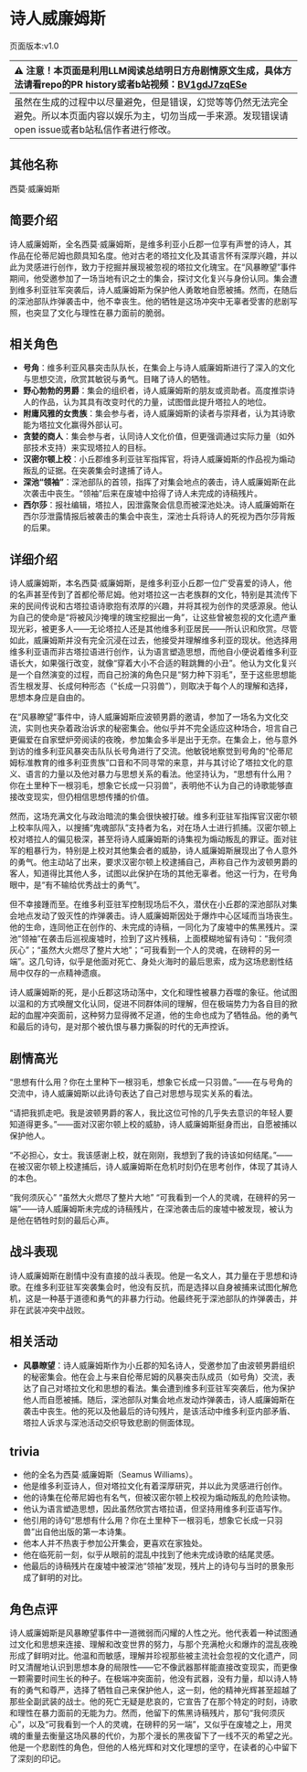 # 诗人威廉姆斯
页面版本:v1.0
 

| :warning: 注意！本页面是利用LLM阅读总结明日方舟剧情原文生成，具体方法请看repo的PR history或者b站视频：[BV1gdJ7zqESe](https://www.bilibili.com/video/BV1gdJ7zqESe/)         |
|:----------------------------|
| 虽然在生成的过程中以尽量避免，但是错误，幻觉等等仍然无法完全避免。所以本页面内容以娱乐为主，切勿当成一手来源。发现错误请open issue或者b站私信作者进行修改。|



## 其他名称
西莫·威廉姆斯
## 简要介绍
诗人威廉姆斯，全名西莫·威廉姆斯，是维多利亚小丘郡一位享有声誉的诗人，其作品在伦蒂尼姆也颇具知名度。他对古老的塔拉文化及其语言怀有深厚兴趣，并以此为灵感进行创作，致力于挖掘并展现被忽视的塔拉文化瑰宝。在“风暴瞭望”事件期间，他受邀参加了一场当地有识之士的集会，探讨文化复兴与身份认同。集会遭到维多利亚驻军突袭后，诗人威廉姆斯为保护他人勇敢地自愿被捕。然而，在随后的深池部队炸弹袭击中，他不幸丧生。他的牺牲是这场冲突中无辜者受害的悲剧写照，也突显了文化与理性在暴力面前的脆弱。
## 相关角色
-   **号角**：维多利亚风暴突击队队长，在集会上与诗人威廉姆斯进行了深入的文化与思想交流，欣赏其敏锐与勇气。目睹了诗人的牺牲。
-   **野心勃勃的男爵**：集会的组织者，诗人威廉姆斯的朋友或资助者。高度推崇诗人的作品，认为其具有改变时代的力量，试图借此提升塔拉人的地位。
-   **附庸风雅的女贵族**：集会参与者，诗人威廉姆斯的读者与崇拜者，认为其诗歌能为塔拉文化赢得外部认可。
-   **贪婪的商人**：集会参与者，认同诗人文化价值，但更强调通过实际力量（如外部技术支持）来实现塔拉人的目标。
-   **汉密尔顿上校**：小丘郡维多利亚驻军指挥官，将诗人威廉姆斯的作品视为煽动叛乱的证据。在突袭集会时逮捕了诗人。
-   **深池“领袖”**：深池部队的首领，指挥了对集会地点的袭击，诗人威廉姆斯在此次袭击中丧生。“领袖”后来在废墟中拾得了诗人未完成的诗稿残片。
-   **西尔莎**：报社编辑，塔拉人，因泄露聚会信息而被深池处决。诗人威廉姆斯在西尔莎泄露情报后被袭击的集会中丧生，深池士兵将诗人的死视为西尔莎背叛的后果。
## 详细介绍
诗人威廉姆斯，本名西莫·威廉姆斯，是维多利亚小丘郡一位广受喜爱的诗人，他的名声甚至传到了首都伦蒂尼姆。他对塔拉这一古老族群的文化，特别是其流传下来的民间传说和古塔拉语诗歌抱有浓厚的兴趣，并将其视为创作的灵感源泉。他认为自己的使命是“将被风沙掩埋的瑰宝挖掘出一角”，让这些曾被忽视的文化遗产重现光彩，被更多人——无论塔拉人还是其他维多利亚居民——所认识和欣赏。尽管如此，威廉姆斯并没有完全沉浸在过去，他接受并理解维多利亚的现状。他选择用维多利亚语而非古塔拉语进行创作，认为语言塑造思想，而他自小便说着维多利亚语长大，如果强行改变，就像“穿着大小不合适的鞋跳舞的小丑”。他认为文化复兴是一个自然演变的过程，而自己扮演的角色只是“努力种下羽毛”，至于这些思想能否生根发芽、长成何种形态（“长成一只羽兽”），则取决于每个人的理解和选择，思想本身应是自由的。

在“风暴瞭望”事件中，诗人威廉姆斯应波顿男爵的邀请，参加了一场名为文化交流，实则也夹杂着政治诉求的秘密集会。他似乎并不完全适应这种场合，坦言自己更偏爱在自家壁炉旁阅读的夜晚，参加集会多半是出于无奈。在集会上，他与意外到访的维多利亚风暴突击队队长号角进行了交流。他敏锐地察觉到号角的“伦蒂尼姆标准教育的维多利亚贵族”口音和不同寻常的来意，并与其讨论了塔拉文化的意义、语言的力量以及他对暴力与思想关系的看法。他坚持认为，“思想有什么用？你在土里种下一根羽毛，想象它长成一只羽兽”，表明他不认为自己的诗歌能够直接改变现实，但仍相信思想传播的价值。

然而，这场充满文化与政治暗流的集会很快被打破。维多利亚驻军指挥官汉密尔顿上校率队闯入，以搜捕“鬼魂部队”支持者为名，对在场人士进行抓捕。汉密尔顿上校对塔拉人的偏见极深，甚至将诗人威廉姆斯的诗集视为煽动叛乱的罪证。面对驻军的粗暴行为，特别是上校对其他集会者的威胁，诗人威廉姆斯展现出了令人意外的勇气。他主动站了出来，要求汉密尔顿上校逮捕自己，声称自己作为波顿男爵的客人，知道得比其他人多，试图以此保护在场的其他无辜者。他这一行为，在号角眼中，是“有不输给优秀战士的勇气”。

但不幸接踵而至。在维多利亚驻军控制现场后不久，潜伏在小丘郡的深池部队对集会地点发动了毁灭性的炸弹袭击。诗人威廉姆斯因处于爆炸中心区域而当场丧生。他的生命，连同他正在创作的、未完成的诗稿，一同化为了废墟中的焦黑残片。深池“领袖”在袭击后巡视废墟时，捡到了这片残稿，上面模糊地留有诗句：“我何须灰心”；“虽然大火燃尽了整片大地”；“可我看到一个人的灵魂，在磅秤的另一端”。这几句诗，似乎是他面对死亡、身处火海时的最后思索，成为这场悲剧性结局中仅存的一点精神遗痕。

诗人威廉姆斯的死，是小丘郡这场动荡中，文化和理性被暴力吞噬的象征。他试图以温和的方式唤醒文化认同，促进不同群体间的理解，但在极端势力为各自目的掀起的血腥冲突面前，这种努力显得微不足道，他的生命也成为了牺牲品。他的勇气和最后的诗句，是对那个被仇恨与暴力撕裂的时代的无声控诉。
## 剧情高光
“思想有什么用？你在土里种下一根羽毛，想象它长成一只羽兽。”——在与号角的交流中，诗人威廉姆斯以此诗句表达了自己对思想与现实关系的看法。

“请把我抓走吧。我是波顿男爵的客人，我比这位可怜的几乎失去意识的年轻人要知道得更多。”——面对汉密尔顿上校的威胁，诗人威廉姆斯挺身而出，自愿被捕以保护他人。

“不必担心，女士。我该感谢上校，就在刚刚，我想到了我的诗该如何结尾。”——在被汉密尔顿上校逮捕后，诗人威廉姆斯在危机时刻仍在思考创作，体现了其诗人的本色。

“我何须灰心”
“虽然大火燃尽了整片大地”
“可我看到一个人的灵魂，在磅秤的另一端”——诗人威廉姆斯未完成的诗稿残片，在深池袭击后的废墟中被发现，被认为是他在牺牲时刻的最后心声。
## 战斗表现
诗人威廉姆斯在剧情中没有直接的战斗表现。他是一名文人，其力量在于思想和诗歌。在维多利亚驻军突袭集会时，他没有反抗，而是选择以自身被捕来试图化解危机，这是一种基于道德和勇气的非暴力行动。他最终死于深池部队的炸弹袭击，并非在武装冲突中战败。
## 相关活动
-   **风暴瞭望**：诗人威廉姆斯作为小丘郡的知名诗人，受邀参加了由波顿男爵组织的秘密集会。他在会上与来自伦蒂尼姆的风暴突击队成员（如号角）交流，表达了自己对塔拉文化和思想的看法。集会遭到维多利亚驻军突袭后，他为保护他人而自愿被捕。随后，深池部队对集会地点发动炸弹袭击，诗人威廉姆斯在袭击中丧生。他的死以及他最后的诗句残片，是该活动中维多利亚内部矛盾、塔拉人诉求与深池活动交织导致悲剧的侧面体现。
## trivia
*   他的全名为西莫·威廉姆斯（Seamus Williams）。
*   他是维多利亚诗人，但对塔拉文化有着深厚研究，并以此为灵感进行创作。
*   他的诗集在伦蒂尼姆也有名气，但被汉密尔顿上校视为煽动叛乱的危险读物。
*   他认为语言塑造思想，因此虽然欣赏古塔拉语，但坚持用维多利亚语写作。
*   他引用的诗句“思想有什么用？你在土里种下一根羽毛，想象它长成一只羽兽”出自他出版的第一本诗集。
*   他本人并不热衷于参加公开集会，更喜欢在家独处。
*   他在临死前一刻，似乎从眼前的混乱中找到了他未完成诗歌的结尾灵感。
*   他最后的诗稿残片在废墟中被深池“领袖”发现，残片上的诗句与当时的景象形成了鲜明的对比。
## 角色点评
诗人威廉姆斯是风暴瞭望事件中一道微弱而闪耀的人性之光。他代表着一种试图通过文化和思想来连接、理解和改变世界的努力，与那个充满枪火和爆炸的混乱夜晚形成了鲜明对比。他温和而敏感，理解并珍视那些被主流社会忽视的文化遗产，同时又清醒地认识到思想本身的局限性——它不像武器那样能直接改变现实，而更像一颗需要时间生长的种子。在极端冲突面前，他没有武器，没有力量，却以诗人特有的勇气和尊严，选择了牺牲自己来保护他人，这一刻，他的精神光辉甚至超越了那些全副武装的战士。他的死亡无疑是悲哀的，它宣告了在那个特定的时刻，诗歌和理性在暴力面前的无能为力。然而，他留下的焦黑诗稿残片，那句“我何须灰心”，以及“可我看到一个人的灵魂，在磅秤的另一端”，又似乎在废墟之上，用灵魂的重量去衡量这场风暴的代价，为那个漫长的黑夜留下了一线不灭的希望之光。他是一个悲剧性的角色，但他的人格光辉和对文化理想的坚守，在读者的心中留下了深刻的印记。